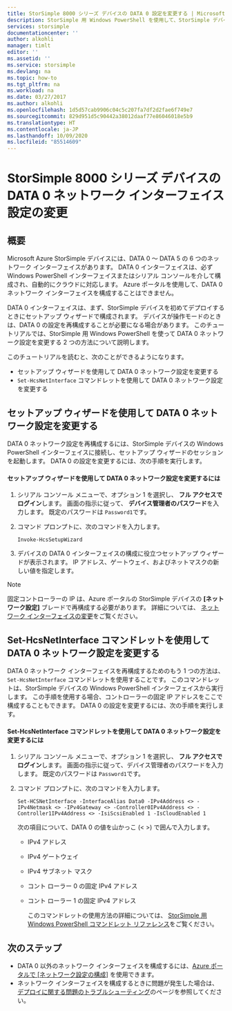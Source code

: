 ```yaml
---
title: StorSimple 8000 シリーズ デバイスの DATA 0 設定を変更する | Microsoft Docs
description: StorSimple 用 Windows PowerShell を使用して、StorSimple デバイスの DATA 0 のネットワーク インターフェイスを再構成する方法について説明します。
services: storsimple
documentationcenter: ''
author: alkohli
manager: timlt
editor: ''
ms.assetid: ''
ms.service: storsimple
ms.devlang: na
ms.topic: how-to
ms.tgt_pltfrm: na
ms.workload: na
ms.date: 03/27/2017
ms.author: alkohli
ms.openlocfilehash: 1d5d57cab9906c04c5c207fa7df2d2fae6f749e7
ms.sourcegitcommit: 829d951d5c90442a38012daaf77e86046018e5b9
ms.translationtype: HT
ms.contentlocale: ja-JP
ms.lasthandoff: 10/09/2020
ms.locfileid: "85514609"
---
```

# <a name="modify-the-data-0-network-interface-settings-on-your-storsimple-8000-series-device"></a>StorSimple 8000 シリーズ デバイスの DATA 0 ネットワーク インターフェイス設定の変更

## <a name="overview"></a>概要

Microsoft Azure StorSimple デバイスには、DATA 0 ～ DATA 5 の 6 つのネットワーク インターフェイスがあります。 DATA 0 インターフェイスは、必ず Windows PowerShell インターフェイスまたはシリアル コンソールを介して構成され、自動的にクラウドに対応します。 Azure ポータルを使用して、DATA 0 ネットワーク インターフェイスを構成することはできません。

DATA 0 インターフェイスは、まず、StorSimple デバイスを初めてデプロイするときにセットアップ ウィザードで構成されます。 デバイスが操作モードのときは、DATA 0 の設定を再構成することが必要になる場合があります。 このチュートリアルでは、StorSimple 用 Windows PowerShell を使って DATA 0 ネットワーク設定を変更する 2 つの方法について説明します。

このチュートリアルを読むと、次のことができるようになります。

* セットアップ ウィザードを使用して DATA 0 ネットワーク設定を変更する
* `Set-HcsNetInterface` コマンドレットを使用して DATA 0 ネットワーク設定を変更する

## <a name="modify-data-0-network-settings-through-setup-wizard"></a>セットアップ ウィザードを使用して DATA 0 ネットワーク設定を変更する
DATA 0 ネットワーク設定を再構成するには、StorSimple デバイスの Windows PowerShell インターフェイスに接続し、セットアップ ウィザードのセッションを起動します。 DATA 0 の設定を変更するには、次の手順を実行します。

#### <a name="to-modify-data-0-network-settings-through-setup-wizard"></a>セットアップ ウィザードを使用して DATA 0 ネットワーク設定を変更するには
1. シリアル コンソール メニューで、オプション 1 を選択し、 **フル アクセスでログイン**します。 画面の指示に従って、 **デバイス管理者のパスワード**を入力します。 既定のパスワードは `Password1`です。
2. コマンド プロンプトに、次のコマンドを入力します。
   
    `Invoke-HcsSetupWizard`
3. デバイスの DATA 0 インターフェイスの構成に役立つセットアップ ウィザードが表示されます。 IP アドレス、ゲートウェイ、およびネットマスクの新しい値を指定します。

> [!NOTE]
> 固定コントローラーの IP は、Azure ポータルの StorSimple デバイスの **[ネットワーク設定]** ブレードで再構成する必要があります。 詳細については、 [ネットワーク インターフェイスの変更](storsimple-8000-modify-device-config.md#modify-network-interfaces)をご覧ください。

## <a name="modify-data-0-network-settings-through-set-hcsnetinterface-cmdlet"></a>Set-HcsNetInterface コマンドレットを使用して DATA 0 ネットワーク設定を変更する
DATA 0 ネットワーク インターフェイスを再構成するためのもう 1 つの方法は、 `Set-HcsNetInterface` コマンドレットを使用することです。 このコマンドレットは、StorSimple デバイスの Windows PowerShell インターフェイスから実行します。 この手順を使用する場合、コントローラーの固定 IP アドレスをここで構成することもできます。 DATA 0 の設定を変更するには、次の手順を実行します。 

#### <a name="to-modify-data-0-network-settings-through-the-set-hcsnetinterface-cmdlet"></a>Set-HcsNetInterface コマンドレットを使用して DATA 0 ネットワーク設定を変更するには
1. シリアル コンソール メニューで、オプション 1 を選択し、 **フル アクセスでログイン**します。 画面の指示に従って、デバイス管理者のパスワードを入力します。 既定のパスワードは `Password1`です。
2. コマンド プロンプトに、次のコマンドを入力します。
   
    `Set-HCSNetInterface -InterfaceAlias Data0 -IPv4Address <> -IPv4Netmask <> -IPv4Gateway <> -Controller0IPv4Address <> -Controller1IPv4Address <> -IsiScsiEnabled 1 -IsCloudEnabled 1`
   
    次の項目について、DATA 0 の値を山かっこ (< >) で囲んで入力します。
   
   * IPv4 アドレス
   * IPv4 ゲートウェイ
   * IPv4 サブネット マスク
   * コント ローラー 0 の固定 IPv4 アドレス
   * コント ローラー 1 の固定 IPv4 アドレス
     
     このコマンドレットの使用方法の詳細については、 [StorSimple 用 Windows PowerShell コマンドレット リファレンス](https://technet.microsoft.com/library/dn688161.aspx)をご覧ください。

## <a name="next-steps"></a>次のステップ
* DATA 0 以外のネットワーク インターフェイスを構成するには、[Azure ポータルで [ネットワーク設定の構成]](storsimple-8000-modify-device-config.md) を使用できます。 
* ネットワーク インターフェイスを構成するときに問題が発生した場合は、 [デプロイに関する問題のトラブルシューティング](storsimple-troubleshoot-deployment.md)のページを参照してください。

